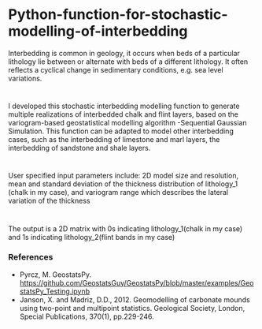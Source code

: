 # Python-function-for-stochastic-modelling-of-interbedding
Interbedding is common in geology, it occurs when beds of a particular lithology lie between or alternate with beds of a different lithology. It often reflects a cyclical change in sedimentary conditions, e.g. sea level variations.
# 
I developed this stochastic interbedding modelling function to generate multiple realizations of interbedded chalk and flint layers, based on the variogram-based geostatistical modelling algorithm -Sequential Gaussian Simulation. This function can be adapted to model other interbedding cases, such as the interbedding of limestone and marl layers, the interbedding of sandstone and shale layers.
# 
User specified input parameters include: 2D model size and resolution, mean and standard deviation of the thickness distribution of lithology_1 (chalk in my case), and variogram range which describes the lateral variation of the thickness
# 
The output is a 2D matrix with 0s indicating lithology_1(chalk in my case) and 1s indicating lithology_2(flint bands in my case)
### References
- Pyrcz, M. GeostatsPy. https://github.com/GeostatsGuy/GeostatsPy/blob/master/examples/GeostatsPy_Testing.ipynb
- Janson, X. and Madriz, D.D., 2012. Geomodelling of carbonate mounds using two-point and multipoint statistics. Geological Society, London, Special Publications, 370(1), pp.229-246.
